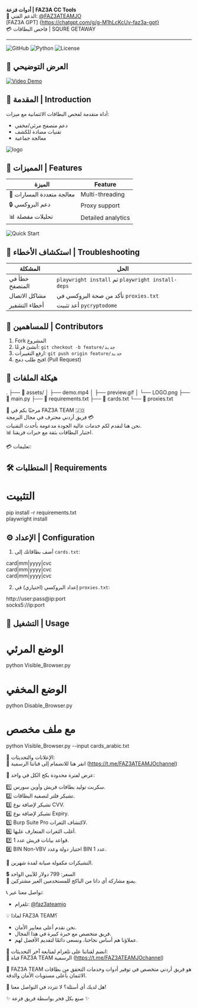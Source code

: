 **أدوات فزعة | FAZ3A CC Tools**  
📢 الدعم الفني: [@FAZ3ATEAMJO](https://t.me/FAZ3ATEAMJO)  
[FAZ3A GPT] {https://chatgpt.com/g/g-M1hLcKcUv-faz3a-gpt}  
💳 فاحص البطاقات | SQURE GETAWAY  
_____________________________________________________________
![GitHub](https://img.shields.io/badge/Version-2.1.0-blue)
![Python](https://img.shields.io/badge/Python-3.10%2B-green)
![License](https://img.shields.io/badge/License-MIT-orange)

## 🎥 العرض التوضيحي
[![Video Demo](assets/preview.gif)](assets/demo.mp4)

## 📌 المقدمة | Introduction
أداة متقدمة لفحص البطاقات الائتمانية مع ميزات:
- دعم متصفح مرئي/مخفي
- تقنيات مضادة للكشف
- معالجة جماعية

![logo](assets/LOGO.png)

## 🌟 المميزات | Features
| الميزة | Feature | 
|--------|---------|
| 🚀 معالجة متعددة المسارات | Multi-threading |
| 🔒 دعم البروكسي | Proxy support |
| 📊 تحليلات مفصلة | Detailed analytics |

![Quick Start](assets/quickstart.gif)

## 🐞 استكشاف الأخطاء | Troubleshooting
| المشكلة | الحل |
|---------|------|
| خطأ في المتصفح | `playwright install` ثم `playwright install-deps` |
| مشاكل الاتصال | تأكد من صحة البروكسي في `proxies.txt` |
| أخطاء التشفير | أعد تثبيت `pycryptodome` |

## 🤝 للمساهمين | Contributors
1. Fork المشروع
2. أنشئ فرعًا: `git checkout -b feature/جديد`
3. ارفع التغييرات: `git push origin feature/جديد`
4. افتح طلب دمج (Pull Request)

## 📁 هيكلة الملفات

.
├── 📂 assets/
│   ├── demo.mp4
│   ├── preview.gif
│   └── LOGO.png
├── 📜 main.py
├── 📜 requirements.txt
├── 📜 cards.txt
└── 📜 proxies.txt

🚀 مرحبًا بكم في FAZ3A TEAM 🇯🇴  
فريق أردني محترف في مجال البرمجة  💳  
نحن هنا لنقدم لكم خدمات عالية الجودة مدعومة بأحدث التقنيات.  
📊 اختبار البطاقات بثقة مع خبرات فريقنا.

💳 تعليمات:  

## 🛠️ المتطلبات | Requirements

# التثبيت
pip install -r requirements.txt  
playwright install

## ⚙️ الإعداد | Configuration
1. أضف بطاقاتك إلى `cards.txt`:

  card|mm|yyyy|cvc  
  card|mm|yyyy|cvc  
  card|mm|yyyy|cvc  

2. إعداد البروكسي (اختياري) في `proxies.txt`:

http://user:pass@ip:port  
socks5://ip:port

## 🚀 التشغيل | Usage

# الوضع المرئي
python Visible_Browser.py

# الوضع المخفي 
python Disable_Browser.py

# مع ملف مخصص
python Visible_Browser.py --input cards_arabic.txt

📢 الإعلانات والتحديثات:  
🔗 انقر هنا للانضمام إلى قناتنا الرسمية (https://t.me/FAZ3ATEAMJOchannel)

🎉 عرض لفترة محدودة بكج الكل في واحد:

1️⃣ سكربت توليد بطاقات فريش وأوبن سورس.  
2️⃣ تشيكر فلتر لتصفية البطاقات.  
3️⃣ تشيكر لإضافة نوع CVV.  
4️⃣ تشيكر لإضافة نوع Expiry.  
5️⃣ Burp Suite Pro لاكتشاف الثغرات.  
6️⃣ أغلب الثغرات المتعارف عليها.  
7️⃣ قواعد بيانات فريش عدد 1.  
8️⃣ BIN Non-VBV اختيار دولة وعدد BIN عدد 1.

📅 التشيكرات مكفولة صيانة لمدة شهرين.  

💲 السعر: 799 دولار للآيبي الواحد  
🛑 يمنع مشاركة أي داتا من الباكج للمستخدمين الغير مشتركين.

📞 تواصل معنا عبر:
- تلغرام: [@faz3ateamjo](https://t.me/faz3ateamjo)

💡 لماذا FAZ3A TEAM؟
- نحن نقدم أعلى معايير الأمان.
- فريق متخصص مع خبرة كبيرة في هذا المجال.
- عملاؤنا هم أساس نجاحنا، ونسعى دائمًا لتقديم الأفضل لهم.

📢 انضم لقناتنا على تلغرام لمتابعة آخر التحديثات:  
🔗 قناة FAZ3A TEAM الرسمية (https://t.me/FAZ3ATEAMJOchannel)

🔸 FAZ3A TEAM هو فريق أردني متخصص في توفير أدوات وخدمات التحقق من بطاقات الائتمان بأعلى مستويات الأمان والدقة.

💬 هل لديك أي أسئلة؟ لا تتردد في التواصل معنا!

✨ صنع بكل فخر بواسطة فريق فزعة ✨
